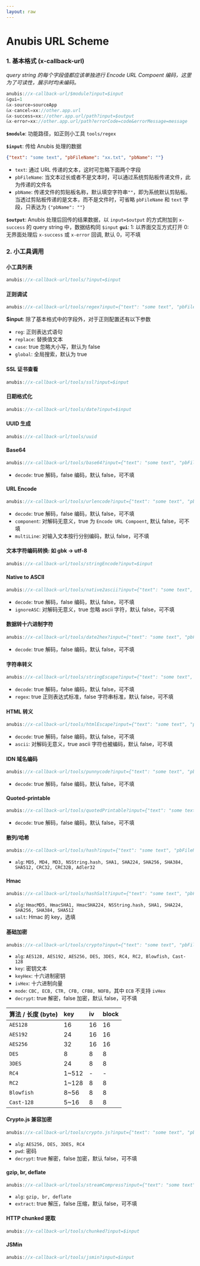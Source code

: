 ```yaml
---
layout: raw
---
```


# Anubis URL Scheme

### 1. 基本格式 (x-callback-url)

*query string 的每个字段值都应该单独进行 Encode URL Compoent 编码，这里为了可读性，展示时均未编码。*

```js
anubis://x-callback-url/$module?input=$input
&gui=1
&x-source=sourceApp
&x-cancel=xx://other.app.url
&x-success=xx://other.app.url/path?input=$output
&x-error=xx://other.app.url/path?errorCode=code&errorMessage=message
```

**`$module`**: 功能路径，如正则小工具 `tools/regex`

**`$input`**: 传给 Anubis 处理的数据
```json
{"text": "some text", "pbFileName": "xx.txt", "pbName": ""}
```
- `text`: 通过 URL 传递的文本，这时可忽略下面两个字段
- `pbFileName`: 当文本过长或者不是文本时，可以通过系统剪贴板传递文件，此为传递的文件名
- `pbName`: 传递文件的剪贴板名称，默认填空字符串`""`，即为系统默认剪贴板。当透过剪贴板传递的是文本，而不是文件时，可省略 `pbFileName` 和 `text` 字段，只表达为 `{"pbName": ""}`

**`$output`**: Anubis 处理后回传的结果数据，以 `input=$output` 的方式附加到 `x-success` 的 query string 中，数据结构同 `$input`
**`gui`**: 1: 以界面交互方式打开 0: 无界面处理后 `x-success` 或 `x-error` 回调, 默认 0，可不填


### 2. 小工具调用

#### 小工具列表
```js
anubis://x-callback-url/tools/?input=$input
```

#### 正则调试
```js
anubis://x-callback-url/tools/regex?input={"text": "some text", "pbFileName": "xx.txt", "pbName": "", "reg": "^abc", "case": true, "global": false, "replace": "00"}
```

**$input**: 除了基本格式中的字段外，对于正则配置还有以下参数 
- `reg`: 正则表达式语句
- `replace`: 替换值文本
- `case`: true 忽略大小写，默认为 false
- `global`: 全局搜索，默认为 true


#### SSL 证书查看
```js
anubis://x-callback-url/tools/ssl?input=$input
```

#### 日期格式化
```js
anubis://x-callback-url/tools/date?input=$input
```

#### UUID 生成
```js
anubis://x-callback-url/tools/uuid
```

#### Base64
```js
anubis://x-callback-url/tools/base64?input={"text": "some text", "pbFileName": "xx.txt", "pbName": "", "decode": false}
```
- `decode`: true 解码，false 编码，默认 false，可不填

#### URL Encode
```js
anubis://x-callback-url/tools/urlencode?input={"text": "some text", "pbFileName": "xx.txt", "pbName": "", "decode": false, "component": false, "multiLine": false}
```
- `decode`: true 解码，false 编码，默认 false，可不填
- `component`: 对解码无意义，true 为 `Encode URL Compoent`, 默认 false，可不填
- `multiLine`: 对输入文本按行分别编码，默认 false，可不填


#### 文本字符编码转换: 如 gbk -> utf-8
```js
anubis://x-callback-url/tools/stringEncode?input=$input
```

#### Native to ASCII
```js
anubis://x-callback-url/tools/native2ascii?input={"text": "some text", "pbFileName": "xx.txt", "pbName": "", "decode": false, "ignoreASC": false}
```
- `decode`: true 解码，false 编码，默认 false，可不填
- `ignoreASC`: 对解码无意义，true 忽略 ascii 字符，默认 false，可不填


#### 数据转十六进制字符
```js
anubis://x-callback-url/tools/date2hex?input={"text": "some text", "pbFileName": "xx.txt", "pbName": "", "decode": false}
```
- `decode`: true 解码，false 编码，默认 false，可不填
  

#### 字符串转义
```js
anubis://x-callback-url/tools/stringEscape?input={"text": "some text", "pbFileName": "xx.txt", "pbName": "", "decode": false, "regex": false}
```
- `decode`: true 解码，false 编码，默认 false，可不填
- `regex`: true 正则表达式标准，false 字符串标准，默认 false，可不填
  

#### HTML 转义
```js
anubis://x-callback-url/tools/htmlEscape?input={"text": "some text", "pbFileName": "xx.txt", "pbName": "", "decode": false, "ascii": false}
```
- `decode`: true 解码，false 编码，默认 false，可不填
- `ascii`: 对解码无意义，true ascii 字符也被编码，默认 false，可不填
  

#### IDN 域名编码
```js
anubis://x-callback-url/tools/punnycode?input={"text": "some text", "pbFileName": "xx.txt", "pbName": "", "decode": false}
```
- `decode`: true 解码，false 编码，默认 false，可不填
  

#### Quoted-printable
```js
anubis://x-callback-url/tools/quotedPrintable?input={"text": "some text", "pbFileName": "xx.txt", "pbName": "", "decode": false}
```
- `decode`: true 解码，false 编码，默认 false，可不填
  

#### 散列/哈希
```js
anubis://x-callback-url/tools/hash?input={"text": "some text", "pbFileName": "xx.txt", "pbName": "", "alg": "MD5"}
```
- `alg`: `MD5, MD4, MD3, NSString.hash, SHA1, SHA224, SHA256, SHA384, SHA512, CRC32, CRC32B, Adler32`
  

#### Hmac
```js
anubis://x-callback-url/tools/hashSalt?input={"text": "some text", "pbFileName": "xx.txt", "pbName": "", "alg": "HmacMD5", "salt": "xxx"}
```
- `alg`: `HmacMD5, HmacSHA1, HmacSHA224, NSString.hash, SHA1, SHA224, SHA256, SHA384, SHA512`
- `salt`: Hmac 的 key，选填


#### 基础加密
```js
anubis://x-callback-url/tools/crypto?input={"text": "some text", "pbFileName": "xx.txt", "pbName": "", "alg": "AES128", "key": "xxx", "ivHex": "", "mode": "CBC", "decrypt": false}
```
- `alg`: `AES128, AES192, AES256, DES, 3DES, RC4, RC2, Blowfish, Cast-128`
- `key`: 密钥文本
- `keyHex`: 十六进制密钥
- `ivHex`: 十六进制向量
- `mode`: `CBC, ECB, CTR, CFB, CFB8, NOFB`，其中 `ECB` 不支持 `ivHex`
- `decrypt`: true 解密，false 加密，默认 false，可不填

| 算法 / 长度 (byte) | key | iv | block |
|:-------|:----|:----|:----|
| `AES128` | 16 | 16 | 16 |
| `AES192` | 24 | 16 | 16 |
| `AES256` | 32 | 16 | 16 |
| `DES` | 8 | 8 | 8 |
| `3DES` | 24 | 8 | 8 |
| `RC4` | 1~512 | - | - |
| `RC2` | 1~128 | 8 | 8 |
| `Blowfish` | 8~56 | 8 | 8 |
| `Cast-128` | 5~16 | 8 | 8 |


#### Crypto.js 兼容加密
```js
anubis://x-callback-url/tools/crypto.js?input={"text": "some text", "pbFileName": "xx.txt", "pbName": "", "alg": "AES128", "pwd": "xxx", "decrypt": false}
```
- `alg`: `AES256, DES, 3DES, RC4`
- `pwd`: 密码
- `decrypt`: true 解密，false 加密，默认 false，可不填


#### gzip, br, deflate
```js
anubis://x-callback-url/tools/streamCompress?input={"text": "some text", "pbFileName": "xx.txt", "pbName": "", "alg": "gzip", "extract": false}
```
- `alg`: `gzip, br, deflate`
- `extract`: true 解压，false 压缩，默认 false，可不填


#### HTTP chunked 提取
```js
anubis://x-callback-url/tools/chunked?input=$input
```


#### JSMin
```js
anubis://x-callback-url/tools/jsmin?input=$input
```